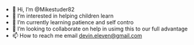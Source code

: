 - 👋 Hi, I’m @Mikestuder82
- 👀 I’m interested in helping children learn
- 🌱 I’m currently learning patience and self contro
- 💞️ I’m looking to collaborate on help in usimg this to our full advantage
- 📫 How to reach me email devin.eleven@gmail.com

<!---
Mikestuder82/Mikestuder82 is a ✨ special ✨ repository because its `README.md` (this file) appears on your GitHub profile.
You can click the Preview link to take a look at your changes.
--->
